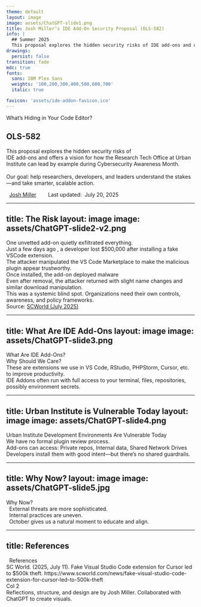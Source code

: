 ```yaml
---
theme: default
layout: image
image: assets/ChatGPT-slide1.png
title: Josh Miller’s IDE Add-On Security Proposal (OLS-582)
info: |
  ## Summer 2025
  This proposal explores the hidden security risks of IDE add-ons and offers a vision for how the Urban Institute can lead by example during Cybersecurity Awareness Month. Our goal: help researchers, developers, and leaders understand the stakes—and take smarter, scalable action.
drawings:
  persist: false
transition: fade
mdc: true
fonts:
  sans: IBM Plex Sans
  weights: '100,200,300,400,500,600,700'
  italic: true

favicon: 'assets/ide-addon-favicon.ico'
---
```


<div class="text-center mt-12 text-5xl font-thin mb-5 text-left"><span class="font-black">What’s Hiding in Your Code Editor?</span></div>
<h2 class="text-red-400">OLS-582</h2>

<p class="pt-12 pb-12 pr-96 text-red-200">
This proposal explores the hidden security risks of <br>IDE add-ons and offers a vision for how the Research Tech Office at Urban Institute can lead by example during Cybersecurity Awareness Month. <br><br>Our goal: help researchers, developers, and leaders understand the stakes—and take smarter, scalable action.
</p>

<div class="absolute bottom-10">
  <span class="font-700">
    <logos:linkedin-icon /> &nbsp; <a href="https://www.linkedin.com/in/josh3/" target="_blank">Josh Miller</a> &nbsp; &nbsp; &nbsp; <twemoji-spiral-calendar /> &nbsp;<span class="text-red-300">Last updated:</span>&nbsp; July 20, 2025
  </span>
</div>

<div class="abs-br mr-12 mb-8 text-xl">
  <a href="https://github.com/joshmiller83/OLS-582-IDE-Addon-Security" target="_blank" class="slidev-icon-btn">
    <logos:git-icon />
  </a>
</div>


---
title: The Risk
layout: image
image: assets/ChatGPT-slide2-v2.png
---

<div class="pb-6 text-thin text-4xl">One unvetted add-on quietly exfiltrated everything.</div>
<div class="grid grid-cols-2 gap-10">
<div class="pr-20">
  <div v-click class="mb-4"><span class="inline-block -ml-8 mr-3"><twemoji-money-with-wings /></span>
  <span class="font-medium">Just a few days ago</span>
  <span class="text-purple-200">, a developer lost $500,000 after installing a fake VSCode extension.</span></div>
  
  <div v-click class="mb-4"><span class="inline-block -ml-8 mr-3"><twemoji-magic-wand /></span>
  <span class="font-medium">The attacker manipulated the VS Code Marketplace </span>
  <span class="text-purple-200">to make the malicious plugin appear trustworthy.</span></div>

  <div v-click class="mb-4"><span class="inline-block -ml-8 mr-3"><twemoji-bug /></span>
  <span class="font-medium">Once installed, the add-on deployed malware </span></div>

  <div v-click class="mb-4"><span class="inline-block -ml-8 mr-3"><twemoji-boomerang /></span>
  <span class="font-medium">Even after removal, the attacker returned </span>
  <span class="text-purple-200">with slight name changes and similar download manipulation.</span></div>
</div>
<div class="pl-32 -mr-1">
  <div v-click class="mb-18"><span class="inline-block -ml-8 mr-3"><twemoji-warning /></span>
  <span class="font-medium">This was a systemic blind spot. </span>
  <span class="text-purple-200">Organizations need their own controls, awareness, and policy frameworks.</span></div>

  <div v-after class="text-right italic text-purple-300">Source: <a href="https://www.scworld.com/news/fake-visual-studio-code-extension-for-cursor-led-to-500k-theft" target="_blank">SCWorld (July 2025)</a></div>
</div>
</div>

---
title: What Are IDE Add-Ons
layout: image
image: assets/ChatGPT-slide3.png
---

<div class="grid grid-cols-2 gap-10">
  <div class="pt-32 pr-6">
    <div v-click class="pb-6 text-thin text-3xl text-purple-200">What Are IDE Add-Ons?<br><span class="text-white italic">Why Should We Care?</span></div>
    <div v-click class="mt-24 text-red-200 text-2xl text-thin pr-14">These are extensions we use in VS Code, RStudio, PHPStorm, Cursor, etc. to improve productivity.</div>
  </div>
  <div class="pt-14 pl-30 text-red-200 text-2xl text-thin">
    <div v-click class="pt-32">IDE Addons often run with full access to your terminal, files, repositories, possibly environment secrets.</div>
  </div>
</div>


---
title: Urban Institute is Vulnerable Today
layout: image
image: assets/ChatGPT-slide4.png
---

<div class="grid grid-cols-2 gap-10">
  <div class="pt-32 pr-6">
    <div v-click class="font-thin text-5xl text-purple-200">Urban Institute Development Environments Are Vulnerable Today</div>
    <div v-click class="mt-8 text-purple-200 text-2xl font-medium pr-14 italic">We have no formal plugin review process.</div>
  </div>
  <div class="pt-14 pl-16 -mr-6 text-purple-200 text-2xl font-medium pr-14 italic">
    <div v-click class="pt-20 mb-32">Add-ons can access: Private repos, Internal data, Shared Network Drives</div>
    <div v-click class="pt-5">Developers install them with good intent—but there’s no shared guardrails.</div>
  </div>
</div>


---
title: Why Now?
layout: image
image: assets/ChatGPT-slide5.jpg
---

<div class="grid grid-cols-2 gap-10">
  <div>
    <div v-click class="text-4xl text-red-200 mb-2 mt-16">Why Now?</div>
  </div>
  <div class="text-2xl">
    <div v-click class="mb-2"><twemoji-check-mark-button class="-ml-12" /> &nbsp; External threats are more sophisticated.</div>
    <div v-click class="mb-2"><twemoji-check-mark-button class="-ml-12" /> &nbsp; Internal practices are uneven.</div>
    <div v-click><twemoji-check-mark-button class="-ml-12" /> &nbsp; October gives us a natural moment to educate and align.</div>
  </div>
</div>

---
title: References
---

<div class="border-b border-neutral-800 pb-6 text-4xl mb-6"><twemoji:books />&nbsp; References </div>

<div class="grid grid-cols-2 gap-10 text-xs leading-none">
  <div>SC World. (2025, July 11). Fake Visual Studio Code extension for Cursor led to $500k theft. https://www.scworld.com/news/fake-visual-studio-code-extension-for-cursor-led-to-500k-theft
  </div>
  <div>Col 2
  </div>
</div>
<div class="text-sm mt-8 border-t pt-4 italic">Reflections, structure, and design are by Josh Miller. Collaborated with ChatGPT to create visuals.</div>
